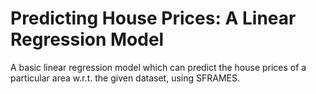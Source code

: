 # Predicting House Prices: A Linear Regression Model
A basic linear regression model which can predict the house prices of a particular area w.r.t. the given dataset, using SFRAMES.
